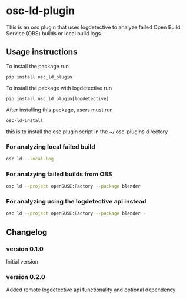 # osc-ld-plugin

This is an osc plugin that uses logdetective to analyze failed Open Build Service (OBS) builds or local build logs.

## Usage instructions

To install the package run
```
pip install osc_ld_plugin
```

To install the package with logdetective run
```
pip install osc_ld_plugin[logdetective]
```

After installing this package, users must run
```
osc-ld-install
```
this is to install the osc plugin script in the ~/.osc-plugins directory

### For analyzing local failed build
```bash
osc ld --local-log
```

### For analzying failed builds from OBS
```bash
osc ld --project openSUSE:Factory --package blender
```

### For analyzing using the logdetective api instead
```bash
osc ld --project openSUSE:Factory --package blender -
```


## Changelog

### version 0.1.0
Initial version

### version 0.2.0
Added remote logdetective api functionality and optional dependency